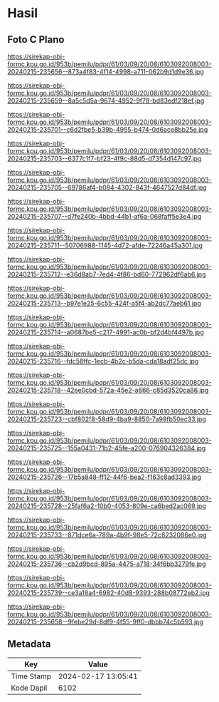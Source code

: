 # Hasil

## Foto C Plano

https://sirekap-obj-formc.kpu.go.id/953b/pemilu/pdpr/61/03/09/20/08/6103092008003-20240215-235656--873a4f83-4f14-4998-a711-062b9d1d9e36.jpg

https://sirekap-obj-formc.kpu.go.id/953b/pemilu/pdpr/61/03/09/20/08/6103092008003-20240215-235659--8a5c5d5a-9674-4952-9f78-bd83edf218ef.jpg

https://sirekap-obj-formc.kpu.go.id/953b/pemilu/pdpr/61/03/09/20/08/6103092008003-20240215-235701--c6d2fbe5-b39b-4955-b474-0d6ace8bb25e.jpg

https://sirekap-obj-formc.kpu.go.id/953b/pemilu/pdpr/61/03/09/20/08/6103092008003-20240215-235703--6377c1f7-bf23-4f9c-88d5-d7354d147c97.jpg

https://sirekap-obj-formc.kpu.go.id/953b/pemilu/pdpr/61/03/09/20/08/6103092008003-20240215-235705--69786af4-b084-4302-843f-4647527d84df.jpg

https://sirekap-obj-formc.kpu.go.id/953b/pemilu/pdpr/61/03/09/20/08/6103092008003-20240215-235707--d7fe240b-4bbd-44b1-af6a-068faff5e3e4.jpg

https://sirekap-obj-formc.kpu.go.id/953b/pemilu/pdpr/61/03/09/20/08/6103092008003-20240215-235711--50706988-1145-4d72-afde-72246a45a301.jpg

https://sirekap-obj-formc.kpu.go.id/953b/pemilu/pdpr/61/03/09/20/08/6103092008003-20240215-235712--e36d8ab7-7ed4-4f86-bd60-772962df6ab6.jpg

https://sirekap-obj-formc.kpu.go.id/953b/pemilu/pdpr/61/03/09/20/08/6103092008003-20240215-235713--b97e1e25-6c55-424f-a5f4-ab2dc77aeb61.jpg

https://sirekap-obj-formc.kpu.go.id/953b/pemilu/pdpr/61/03/09/20/08/6103092008003-20240215-235714--a0687be5-c217-4991-ac0b-bf2d4bf4497b.jpg

https://sirekap-obj-formc.kpu.go.id/953b/pemilu/pdpr/61/03/09/20/08/6103092008003-20240215-235716--fdc58ffc-1ecb-4b2c-b5da-cda18adf25dc.jpg

https://sirekap-obj-formc.kpu.go.id/953b/pemilu/pdpr/61/03/09/20/08/6103092008003-20240215-235718--42ee0cbd-572a-45e2-a666-c85d3520ca86.jpg

https://sirekap-obj-formc.kpu.go.id/953b/pemilu/pdpr/61/03/09/20/08/6103092008003-20240215-235723--cbf802f8-58d9-4ba9-8850-7a98fb50ec33.jpg

https://sirekap-obj-formc.kpu.go.id/953b/pemilu/pdpr/61/03/09/20/08/6103092008003-20240215-235725--155a0431-71b2-45fe-a200-076904326384.jpg

https://sirekap-obj-formc.kpu.go.id/953b/pemilu/pdpr/61/03/09/20/08/6103092008003-20240215-235726--17b5a848-ff12-44f6-bea2-f163c8ad3393.jpg

https://sirekap-obj-formc.kpu.go.id/953b/pemilu/pdpr/61/03/09/20/08/6103092008003-20240215-235728--25faf6a2-10b0-4053-809e-ca6bed2ac069.jpg

https://sirekap-obj-formc.kpu.go.id/953b/pemilu/pdpr/61/03/09/20/08/6103092008003-20240215-235733--871dce6a-789a-4b9f-98e5-72c8232086e0.jpg

https://sirekap-obj-formc.kpu.go.id/953b/pemilu/pdpr/61/03/09/20/08/6103092008003-20240215-235736--cb2d9bcd-895a-4475-a718-34f6bb3279fe.jpg

https://sirekap-obj-formc.kpu.go.id/953b/pemilu/pdpr/61/03/09/20/08/6103092008003-20240215-235739--ce3a18a4-6982-40d8-9393-288b08772eb2.jpg

https://sirekap-obj-formc.kpu.go.id/953b/pemilu/pdpr/61/03/09/20/08/6103092008003-20240215-235658--9febe29d-8df9-4f55-9ff0-dbbb74c5b593.jpg


## Metadata

| Key        | Value               |
| ---------- | ------------------- |
| Time Stamp | 2024-02-17 13:05:41 |
| Kode Dapil | 6102                |




